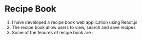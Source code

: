 # Recipe Book
1. I have developed a recipe book web application using React.js
2. The recipe book allow users to view, search and save recipes
3. Some of the feaures of recipe book are :
